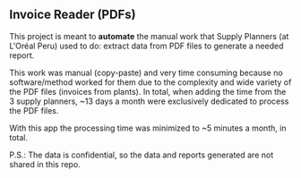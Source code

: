## Invoice Reader (PDFs)

This project is meant to **automate** the manual work that Supply Planners (at L'Oréal Peru) used to do: extract data from PDF files to generate a needed report.

This work was manual (copy-paste) and very time consuming because no software/method worked for them due to the complexity and wide variety of the PDF files (invoices from plants). In total, when adding the time from the 3 supply planners, ~13 days a month were exclusively dedicated to process the PDF files.

With this app the processing time was minimized to ~5 minutes a month, in total.

P.S.: The data is confidential, so the data and reports generated are not shared in this repo.